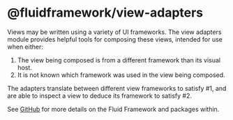 # @fluidframework/view-adapters

Views may be written using a variety of UI frameworks. The view adapters module provides helpful tools for composing these views, intended for use when either:

1. The view being composed is from a different framework than its visual host.
2. It is not known which framework was used in the view being composed.

The adapters translate between different view frameworks to satisfy #1, and are able to inspect a view to deduce its framework to satisfy #2.

See [GitHub](https://github.com/microsoft/FluidFramework) for more details on the Fluid Framework and packages within.
